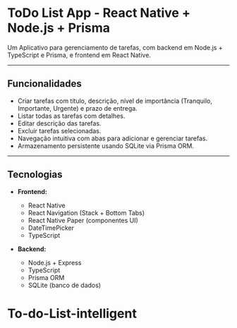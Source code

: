 # ToDo List App - React Native + Node.js + Prisma

Um Aplicativo para gerenciamento de tarefas, com backend em Node.js + TypeScript e Prisma, e frontend em React Native.

---

## Funcionalidades

- Criar tarefas com título, descrição, nível de importância (Tranquilo, Importante, Urgente) e prazo de entrega.
- Listar todas as tarefas com detalhes.
- Editar descrição das tarefas.
- Excluir tarefas selecionadas.
- Navegação intuitiva com abas para adicionar e gerenciar tarefas.
- Armazenamento persistente usando SQLite via Prisma ORM.

---

## Tecnologias

- **Frontend:**

  - React Native
  - React Navigation (Stack + Bottom Tabs)
  - React Native Paper (componentes UI)
  - DateTimePicker
  - TypeScript

- **Backend:**
  - Node.js + Express
  - TypeScript
  - Prisma ORM
  - SQLite (banco de dados)
# To-do-List-intelligent
